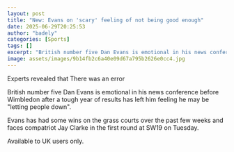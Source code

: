 ```yaml
---
layout: post
title: "New: Evans on 'scary' feeling of not being good enough"
date: 2025-06-29T20:25:53
author: "badely"
categories: [Sports]
tags: []
excerpt: "British number five Dan Evans is emotional in his news conference before Wimbledon after a tough year of results has left him feeling he may be 'letti"
image: assets/images/9b14fb2c6a40e09d67a795b2626e0cc4.jpg
---
```


Experts revealed that There was an error

British number five Dan Evans is emotional in his news conference before Wimbledon after a tough year of results has left him feeling he may be "letting people down".

Evans has had some wins on the grass courts over the past few weeks and faces compatriot Jay Clarke in the first round at SW19 on Tuesday.

Available to UK users only.

